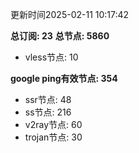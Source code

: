 更新时间2025-02-11 10:17:42

**总订阅: 23**
**总节点: 5860**
- vless节点: 10

**google ping有效节点: 354**
- ssr节点: 48
- ss节点: 216
- v2ray节点: 60
- trojan节点: 30
